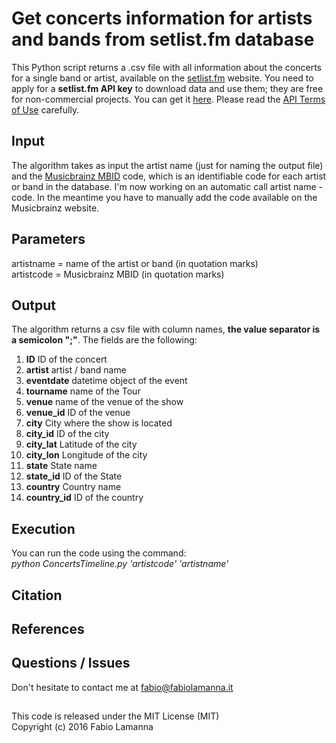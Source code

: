 # Get concerts information for artists and bands from setlist.fm database

This Python script returns a .csv file with all information about the concerts for a single band or artist, available on the [setlist.fm](http://www.setlist.fm/) website. You need to apply for a **setlist.fm API key** to download data and use them; they are free for non-commercial projects. You can get it [here](http://api.setlist.fm/docs/index.html). Please read the [API Terms of Use](http://www.setlist.fm/help/terms) carefully.

## Input

The algorithm takes as input the artist name (just for naming the output file) and the [Musicbrainz MBID](https://musicbrainz.org/doc/MusicBrainz_Database) code, which is an identifiable code for each artist or band in the database. I'm now working on an automatic call artist name - code. In the meantime you have to manually add the code available on the Musicbrainz website.

## Parameters

artistname = name of the artist or band (in quotation marks)  
artistcode = Musicbrainz MBID (in quotation marks)  
 
## Output

The algorithm returns a csv file with column names, **the value separator is a semicolon ";"**. The fields are the following:

1. **ID** ID of the concert
2. **artist** artist / band name
3. **eventdate** datetime object of the event
4. **tourname** name of the Tour
5. **venue** name of the venue of the show
6. **venue_id** ID of the venue
7. **city** City where the show is located
8. **city_id** ID of the city
9. **city_lat** Latitude of the city
10. **city_lon** Longitude of the city
11. **state** State name
12. **state_id** ID of the State
13. **country** Country name
14. **country_id** ID of the country

## Execution

You can run the code using the command:  
*python ConcertsTimeline.py 'artistcode' 'artistname'*  

## Citation

## References

## Questions / Issues
Don't hesitate to contact me at [fabio@fabiolamanna.it](mailto:fabio@fabiolamanna.it)

##
This code is released under the MIT License (MIT)  
Copyright (c) 2016 Fabio Lamanna


